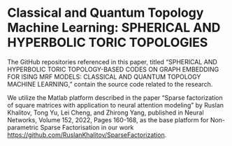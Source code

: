 # Classical and Quantum Topology Machine Learning: SPHERICAL AND HYPERBOLIC TORIC TOPOLOGIES
The GitHub repositories referenced in this paper, titled “SPHERICAL AND HYPERBOLIC TORIC TOPOLOGY-BASED CODES ON GRAPH EMBEDDING FOR ISING MRF MODELS: CLASSICAL AND QUANTUM TOPOLOGY MACHINE LEARNING,” contain the source code related to the research. 


We utilize the Matlab platform described in the paper “Sparse factorization of square matrices with application to neural attention modeling” by Ruslan Khalitov, Tong Yu, Lei Cheng, and Zhirong Yang, published in Neural Networks, Volume 152, 2022, Pages 160-168, as the base platform for Non-parametric Sparse Factorisation in our work https://github.com/RuslanKhalitov/SparseFactorization.  

